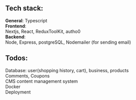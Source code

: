 ## Tech stack:
**General**: Typescript  
**Frontend**:   
Nextjs, React, ReduxToolKit, autho0  
**Backend**:   
Node, Express, postgreSQL, Nodemailer (for sending email)
 

## Todos:
Database: user(shopping history, cart), business, products  
Comments, Coupons   
CMS content management system  
Docker  
Deployment  
